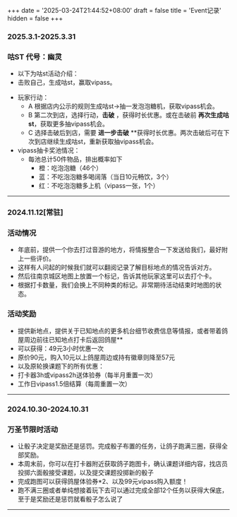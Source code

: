 +++
date = '2025-03-24T21:44:52+08:00'
draft = false
title = 'Event记录'
hidden = false
+++
### 2025.3.1-2025.3.31
### 咕ST 代号：幽灵
- 以下为咕st活动介绍：
- 击败自己，生成咕st，赢取vipass。
* 玩家行动：
    - A 根据店内公示的规则生成咕st->抽一发泡泡糖机，获取vipass机会。
    - B 第二次到店，选择行动，**击破** ，获得时长优惠。或在击破前 **再次生成咕st**，获取更多抽vipass机会。
    - C 选择击破后到店，需要 **进一步击破** **获得时长优惠。两次击破后可在下次到店继续生成咕st，重新获取抽vipass机会。
* vipass抽卡奖池情况：
    - 每池总计50件物品，排出概率如下
        - 橙：吃泡泡糖（46个）
        - 蓝：不吃泡泡糖多喝阔落（当日10元畅饮，3个）
        - 红：不吃泡泡糖多上机（vipass一张，1个）
---
### 2024.11.12[常驻]
### 活动情况
- 年底前，提供一个你去打过音游的地方，将情报整合一下发送给我们，最好附上一些评价。
- 这样有人问起的时候我们就可以翻阅记录了解目标地点的情况告诉对方。
- 然后往南京城区地图上放置一个标记，告诉其他玩家这里可以去打个卡。
- 根据打卡数量，我们会换上不同种类的标记。非常期待活动结束时地图的状态。
### 活动奖励
- 提供新地点，提供关于已知地点的更多机台细节收费信息等情报，或者带着鸽屋周边前往已知地点打卡后返回鸽屋**
- 可以获得：49元3小时优惠一次
- 原价90元，购入10元以上鸽屋周边或持有徽章则降至57元
- 以及原轮换课题下的所有优惠：
- 打卡器3h或vipass2h送体验券（每半月重置一次）
- 工作日vipass1.5倍结算（每周重置一次）
---
### 2024.10.30-2024.10.31
### 万圣节限时活动
- 让骰子决定是奖励还是惩罚。完成骰子布置的任务，让鸽子跑满三圈，获得全部奖励。
- 本周末前，你可以在打卡器附近获取鸽子跑图卡，确认课题详细内容，找店员投掷六面骰接受课题，以及提交课题投掷新的骰子
- 完成跑图可以获得鸽屋体验券*2、以及99元vipass购入额度！
- 跑不满三圈或者单纯想接着玩下去可以通过完成全部12个任务以获得大保底，至于是奖励还是惩罚就看骰子怎么说了
---